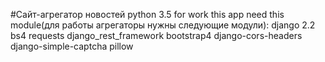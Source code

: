 
#Сайт-агрегатор новостей
python 3.5
for work this app need this module(для работы агрегаторы нужны следующие модули):
django 2.2
bs4
requests
django_rest_framework
bootstrap4
django-cors-headers
django-simple-captcha
pillow
